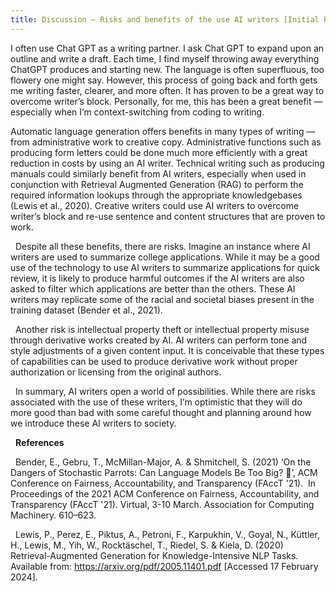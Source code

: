 ```yaml
---
title: Discussion — Risks and benefits of the use AI writers [Initial Post]
---
```


I often use Chat GPT as a writing partner. I ask Chat GPT to expand upon an outline and write a draft. Each time, I find myself throwing away everything ChatGPT produces and starting new. The language is often superfluous, too flowery one might say. However, this process of going back and forth gets me writing faster, clearer, and more often. It has proven to be a great way to overcome writer’s block. Personally, for me, this has been a great benefit — especially when I’m context-switching from coding to writing.
 

Automatic language generation offers benefits in many types of writing — from administrative work to creative copy. Administrative functions such as producing form letters could be done much more efficiently with a great reduction in costs by using an AI writer. Technical writing such as producing manuals could similarly benefit from AI writers, especially when used in conjunction with Retrieval Augmented Generation (RAG) to perform the required information lookups through the appropriate knowledgebases (Lewis et al., 2020). Creative writers could use AI writers to overcome writer’s block and re-use sentence and content structures that are proven to work.

 
Despite all these benefits, there are risks. Imagine an instance where AI writers are used to summarize college applications. While it may be a good use of the technology to use AI writers to summarize applications for quick review, it is likely to produce harmful outcomes if the AI writers are also asked to filter which applications are better than the others. These AI writers may replicate some of the racial and societal biases present in the training dataset (Bender et al., 2021).

 
Another risk is intellectual property theft or intellectual property misuse through derivative works created by AI. AI writers can perform tone and style adjustments of a given content input. It is conceivable that these types of capabilities can be used to produce derivative work without proper authorization or licensing from the original authors.

 
In summary, AI writers open a world of possibilities. While there are risks associated with the use of these writers, I’m optimistic that they will do more good than bad with some careful thought and planning around how we introduce these AI writers to society.

 
**References**

 
Bender, E., Gebru, T., McMillan-Major, A. & Shmitchell, S. (2021) ‘On the Dangers of Stochastic Parrots: Can Language Models Be Too Big? 🦜’, ACM Conference on Fairness, Accountability, and Transparency (FAccT '21).  In Proceedings of the 2021 ACM Conference on Fairness, Accountability, and Transparency (FAccT '21). Virtual, 3-10 March. Association for Computing Machinery. 610–623.

 
Lewis, P., Perez, E., Piktus, A., Petroni, F., Karpukhin, V., Goyal, N., Küttler, H., Lewis, M., Yih, W., Rocktäschel, T., Riedel, S. & Kiela, D. (2020) Retrieval-Augmented Generation for Knowledge-Intensive NLP Tasks. Available from: https://arxiv.org/pdf/2005.11401.pdf [Accessed 17 February 2024].
